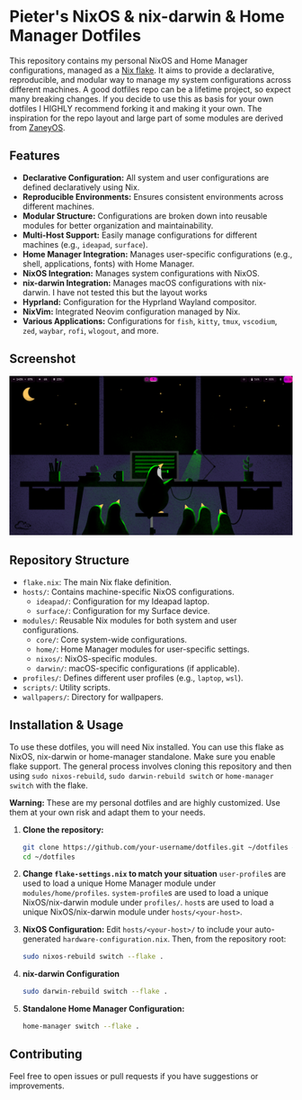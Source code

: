 # Pieter's NixOS & nix-darwin & Home Manager Dotfiles

This repository contains my personal NixOS and Home Manager configurations, managed as a [Nix flake](https://nixos.wiki/wiki/Flakes). 
It aims to provide a declarative, reproducible, and modular way to manage my system configurations across different machines.
A good dotfiles repo can be a lifetime project, so expect many breaking changes. 
If you decide to use this as basis for your own dotfiles I HIGHLY recommend forking it and making it your own.
The inspiration for the repo layout and large part of some modules are derived from [ZaneyOS](https://gitlab.com/Zaney/zaneyos).

## Features

- **Declarative Configuration:** All system and user configurations are defined declaratively using Nix.
- **Reproducible Environments:** Ensures consistent environments across different machines.
- **Modular Structure:** Configurations are broken down into reusable modules for better organization and maintainability.
- **Multi-Host Support:** Easily manage configurations for different machines (e.g., `ideapad`, `surface`).
- **Home Manager Integration:** Manages user-specific configurations (e.g., shell, applications, fonts) with Home Manager.
- **NixOS Integration:** Manages system configurations with NixOS.
- **nix-darwin Integration:** Manages macOS configurations with nix-darwin. I have not tested this but the layout works
- **Hyprland:** Configuration for the Hyprland Wayland compositor.
- **NixVim:** Integrated Neovim configuration managed by Nix.
- **Various Applications:** Configurations for `fish`, `kitty`, `tmux`, `vscodium`, `zed`, `waybar`, `rofi`, `wlogout`, and more.

## Screenshot

![Screenshot](img/empty-wallpaper.png)

## Repository Structure

- `flake.nix`: The main Nix flake definition.
- `hosts/`: Contains machine-specific NixOS configurations.
  - `ideapad/`: Configuration for my Ideapad laptop.
  - `surface/`: Configuration for my Surface device.
- `modules/`: Reusable Nix modules for both system and user configurations.
  - `core/`: Core system-wide configurations.
  - `home/`: Home Manager modules for user-specific settings.
  - `nixos/`: NixOS-specific modules.
  - `darwin/`: macOS-specific configurations (if applicable).
- `profiles/`: Defines different user profiles (e.g., `laptop`, `wsl`).
- `scripts/`: Utility scripts.
- `wallpapers/`: Directory for wallpapers.

## Installation & Usage

To use these dotfiles, you will need Nix installed. 
You can use this flake as NixOS, nix-darwin or home-manager standalone.
Make sure you enable flake support.
The general process involves cloning this repository and then using `sudo nixos-rebuild`, `sudo darwin-rebuild switch` or `home-manager switch` with the flake.

**Warning:** These are my personal dotfiles and are highly customized. Use them at your own risk and adapt them to your needs.

1.  **Clone the repository:**
    ```bash
    git clone https://github.com/your-username/dotfiles.git ~/dotfiles # Or wherever you prefer
    cd ~/dotfiles
    ```
2.  **Change `flake-settings.nix` to match your situation**
    `user-profile`s are used to load a unique Home Manager module under `modules/home/profiles`.
    `system-profile`s are used to load a unique NixOS/nix-darwin module under `profiles/`.
    `host`s are used to load a unique NixOS/nix-darwin module under `hosts/<your-host>`.

3.  **NixOS Configuration:**
    Edit `hosts/<your-host>/` to include your auto-generated `hardware-configuration.nix`. Then, from the repository root:
    ```bash
    sudo nixos-rebuild switch --flake .
    ```
4.  **nix-darwin Configuration**
    ```bash
    sudo darwin-rebuild switch --flake .
    ```

5.  **Standalone Home Manager Configuration:**
    ```bash
    home-manager switch --flake .
    ```

## Contributing

Feel free to open issues or pull requests if you have suggestions or improvements.

